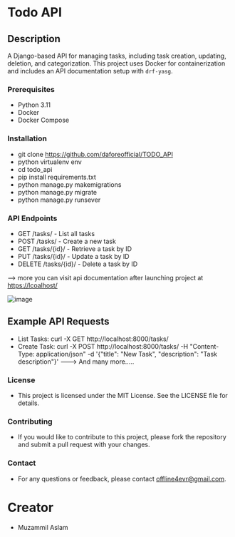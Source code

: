 # Todo API

## Description
A Django-based API for managing tasks, including task creation, updating, deletion, and categorization. This project uses Docker for containerization and includes an API documentation setup with `drf-yasg`. 

### Prerequisites

- Python 3.11
- Docker
- Docker Compose

### Installation
   - git clone https://github.com/daforeofficial/TODO_API
   - python virtualenv env
   - cd todo_api
   - pip install requirements.txt
   - python manage.py makemigrations
   - python manage.py migrate
   - python manage.py runsever

### API Endpoints

- GET /tasks/ - List all tasks
- POST /tasks/ - Create a new task
- GET /tasks/{id}/ - Retrieve a task by ID
- PUT /tasks/{id}/ - Update a task by ID
- DELETE /tasks/{id}/ - Delete a task by ID

--> more you can visit api documentation after launching project at [https://lcoalhost/](http://localhost:8000/swagger/)

![image](https://github.com/user-attachments/assets/730ddd6f-9784-4f94-9075-88b15334b7c8)

## Example API Requests
- List Tasks: curl -X GET http://localhost:8000/tasks/
- Create Task: curl -X POST http://localhost:8000/tasks/ -H "Content-Type: application/json" -d '{"title": "New Task", "description": "Task description"}'
---> And many more.....

### License
- This project is licensed under the MIT License. See the LICENSE file for details.

### Contributing
- If you would like to contribute to this project, please fork the repository and submit a pull request with your changes.

### Contact
- For any questions or feedback, please contact offline4evr@gmail.com.

# Creator
- Muzammil Aslam
